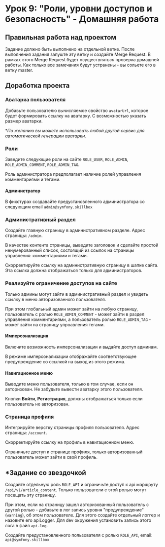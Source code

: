 # Урок 9: "Роли, уровни доступов и безопасность" - Домашняя работа

## Правильная работа над проектом

Задание должно быть выполнено на отдельной ветке. После выполнения задания запуште эту ветку и создайте Merge Request. В рамках этого Merge Request будет осуществляться проверка домашней работы. Как только все замечания будут устранены - вы сольете его в ветку master.

## Доработка проекта

### Аватарка пользователя
Добавьте пользователю вычисляемое свойство `avatarUrl`, которое будет формировать ссылку на аватарку. С возможностью указать размер аватарки.

**По желанию вы можете использовать любой другой сервис для автоматической генерации аватарки.* 

### Роли
Заведите следующие роли на сайте `ROLE_USER`, `ROLE_ADMIN`, `ROLE_ADMIN_COMMENT`, `ROLE_ADMIN_TAG`.

Роль администратора предполагает наличие ролей управления комментариями и тегами.

#### Администратор
В фикстурах создавайте предустановленного администратора со следующим email `admin@symfony.skillbox`

### Административный раздел
Создайте главную страницу в административном разделе. Адрес страницы: `/admin`.

В качестве контента страницы, выведите заголовок и сделайте простой ненумерованный список, состоящий из ссылок на страницы управления: комментариями и тегами.

Скорректируйте ссылку на административную страницу в шапке сайта. Эта ссылка должна отображаться только для администраторов. 

### Реализуйте ограничение доступов на сайте
Только админы могут зайти в административный раздел и увидеть ссылку в меню авторизованного пользователя.

При этом глобальный админ может зайти на любую страницу, пользователь с ролью `ROLE_ADMIN_COMMENT` - может зайти в раздел управления комментариями, а пользователь ролью `ROLE_ADMIN_TAG` - может зайти на страницу упроавления тегами.

#### Имперсонализация
Включите возможность имперсонализации и выдайте доступ админам.

В режиме имперсонализации отображайте соответствующее предупреждение со ссылкой на выход из этого режима. 

#### Навигационное меню
Выводите меню пользователя, только в том случае, если он авторизован. Не забудьте вывести аватарку этого пользователя.

Кнопки **Войти**, **Регистрация**, должны отображаться только если пользователь не авторизован. 

### Страница профиля 
Интегрируйте верстку страницы профиля пользователя. Адрес страницы: `/account`.

Скорректируйте ссылку на профиль в навигационном меню.

Ограничьте доступ к странице профиля, только авторизованный пользователь может зайти в свой профиль.

## *Задание со звездочкой
Создайте отдельную роль `ROLE_API` и ограничьте доступ к api маршруту `/api/v1/article_content`. Только пользователи с этой ролью могут посещать эту страницу.

При этом, если на страницу зашел авторизованный пользователь с другой ролью - добавьте в лог запись уровня "предупреждение" (`warning`), об этом пользователе. Для этого создайте отдельный логгер и назовите его apiLogger. Для dev окружения установить запись этого лога в файл `api.log`.

Создайте предустановленного пользователя с ролью `ROLE_API`, email: `api@symfony.skillbox` 